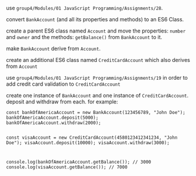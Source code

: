 <p>use <code>group4/Modules/01 JavaScript Programming/Assignments/28</code>.</p>
<p>convert <code>BankAccount</code> (and all its properties and methods) to an ES6 Class.</p>
<p>create a parent ES6 class named <code>Account</code> and move the properties: <code>number</code> and <code>owner</code> and the methods: <code>getBalance()</code> from <code>BankAccount</code> to it.</p>
<p>make <code>BankAccount</code> derive from <code>Account</code>.</p>
<p>create an additional ES6 class named <code>CreditCardAccount</code> which also derives from <code>Account</code></p>
<p>use <code>group4/Modules/01 JavaScript Programming/Assignments/19</code> in order to add credit card validation to <code>CreditCardAccount</code></p>
<p>create one instance of <code>BankAccount</code> and one instance of <code>CreditCardAccount</code>. deposit and withdraw from each. for example:
<code>
<pre>
const bankOfAmericaAccount = new BankAccount(123456789, "John Doe");
bankOfAmericaAccount.deposit(5000);
bankOfAmericaAccount.withdraw(2000);

const visaAccount = new CreditCardAccount(4580123412341234, "John Doe");
visaAccount.deposit(10000);
visaAccount.withdraw(3000);

console.log(bankOfAmericaAccount.getBalance()); // 3000
console.log(visaAccount.getBalance()); // 7000
</pre>
</code>
</p>
